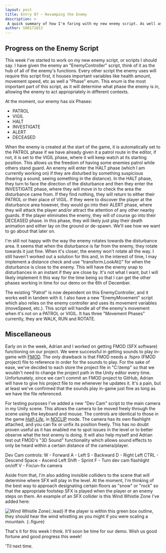 ```yaml
---
layout: post
title: Entry 07 — Revamping the Enemy
description: >
 A quick summary of how I'm faring with my new enemy script. As well as some other bits and pieces.
author: S00171013
---
```


## Progress on the Enemy Script

This week I've started to work on my new enemy script, or scripts I should say. I have given the enemy an "EnemyController" script, think of it as the hub of all of the enemy's functions.
 Every other script the enemy uses will require this script first, it houses important variables like health amount, movement speed, etc as well a "Phase" enum. This enum is the most important
 part of this script, as it will determine what phase the enemy is in, allowing the enemy to act appropriately in different contexts.

At the moment, our enemy has six Phases:
*  PATROL
*  VIGIL
*  HALT
*  INVESTIGATE
*  ALERT
*  DECEASED

When the enemy is created at the start of the game, it is automatically set to the PATROL phase if we have already given it a patrol route in the editor, if not, it is set to the VIGIL phase, 
 where it will keep watch at its starting position. This allows us the freedom of having some enemies patrol while others stand guard. An enemy will enter the HALT phase (which I am currently
 working on) if they are disturbed by something suspicious (hearing a sound, seeing something in the distance). In the HALT phase, they turn to face the direction of the disturbance and then
 they enter the INVESTIGATE phase, where they will move in to check the area the disturbance came from. If they find nothing, they will return to either their PATROL or their place of VIGIL.
 If they were to discover the player at the disturbance area however, they would go into their ALERT phase, where they will attack the player and/or attract the attention of any other nearby
 guards. If the player eliminates the enemy, they will of course go into their DECEASED phase. In this phase, they will likely just play their death animation and either lay on the ground or
 de-spawn. We'll see how we want to go about that later on.

I'm still not happy with the way the enemy rotates towards the disturbance area. It seems that when the disturbance is far from the enemy, they rotate towards it just fine. When it's closer,
 the enemy won't rotate all the way. I still haven't worked out a solution for this and, in the interest of time, I may implement a distance check and use "transform.LookAt()" for when the
 disturbance is close to the enemy. This will have the enemy snap to disturbances in an instant if they are close by. It's not what I want, but I will likely implement it this way for the
 time being so that I can get the other phases working in time for our demo on the 6th of December.

The existing "Patrol" is now dependent on this EnemyController, and it works well in tandem with it. I also have a new "EnemyMovement" script which also relies on the enemy controller and
 uses its movement variables (moveSpeed, etc.). This script will handle all of the enemy's movement when it's not on a PATROL or VIGIL. It has three "Movement Phases" currently, they are 
 WALK, RUN and ROTATE.

## Miscellaneous

Early on in the week, Adrian and I worked on getting FMOD (SFX software) functioning on our project. We were successful in getting sounds to play in-game with [FMOD](https://en.wikipedia.org/wiki/FMOD).
 The only drawback is that FMOD needs a .fspro (FMOD project) file to reference in order for the sounds to play. For the sake of ease, we've decided to each store the project file in "C:\temp" so that
 we wouldn't need to change the project path in the Unity editor every time. Unfortunately, since we can't commit an FMOD project to GitHub, Adrian will have to give his project file to me whenever he
 updates it. It's a pain, but at least we've confirmed that the sounds play in-game just fine as long as we have the file referenced.

For testing purposes I've added a new "Dev Cam" script to the main camera in my Unity scene. This allows the camera to be moved freely through the scene using the keyboard and mouse. The controls are
 identical to those in the game [_Half-Life_](https://en.wikipedia.org/wiki/Half-Life_(video_game)), in [NOCLIP](https://www.youtube.com/watch?v=pxezy-OPWMg) mode. The camera has its own flashlight 
 attached, and you can fix or unfix its position freely. This has no doubt proven useful as it has enabled me to spot issues in the level or to better observe what the test enemy is doing. It will 
 also help myself and Adrian test out FMOD's "3D Sound" functionality which allows sound effects to only be heard within a certain distance of the camera/player. 

Dev Cam controls:
W - Forward
A - Left
S - Backward
D - Right
Left CTRL - Descend
Space - Ascend
Left Shift - Sprint
F - Turn dev cam flashlight on/off
V - Fix/un-fix camera

Aside from that, I'm also adding invisible colliders to the scene that will determine where SFX will play in the level. At the moment, I'm thinking of the best way to approach designating certain floors
 as "snow" or "rock" so that the appropriate footstep SFX is played when the player or an enemy steps on them. An example of an SFX collider is this Wind Whistle Zone I've added here:

![Wind Whistle Zone](/assets/img/concept_art/jack/screenshots/sfx_collider_view.png){:.lead}
If the player is within this green box outline, they should hear the wind whistling as you might if you were scaling a mountain. 
{:.figure}

That's it for this week I think. It'll soon be time for our demo. Wish us good fortune and good progress this week!

'Til next time.